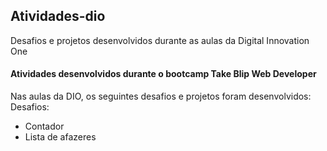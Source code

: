 ## Atividades-dio
Desafios e projetos desenvolvidos durante as aulas da Digital Innovation One
  #### Atividades desenvolvidos durante o bootcamp Take Blip Web Developer
 Nas aulas da DIO, os seguintes desafios e projetos foram desenvolvidos:
   Desafios:
   - Contador
   - Lista de afazeres


